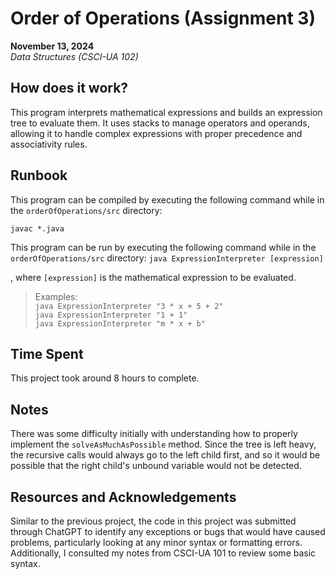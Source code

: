 # Order of Operations (Assignment 3)
**November 13, 2024**  
*Data Structures (CSCI-UA 102)*

## How does it work?
This program interprets mathematical expressions and builds an expression tree to evaluate them. It uses stacks to manage operators and operands, allowing it to handle complex expressions with proper precedence and associativity rules.

## Runbook
This program can be compiled by executing the following command while in the `orderOfOperations/src` directory:

`javac *.java`

This program can be run by executing the following command while in the `orderOfOperations/src` directory:
`java ExpressionInterpreter [expression]`

, where `[expression]` is the mathematical expression to be evaluated.

> Examples:   
>`java ExpressionInterpreter "3 * x + 5 + 2"`  
>`java ExpressionInterpreter "1 + 1"`  
>`java ExpressionInterpreter "m * x + b"`

## Time Spent
This project took around 8 hours to complete.

## Notes
There was some difficulty initially with understanding how to properly implement the `solveAsMuchAsPossible` method. Since the tree is left heavy, the recursive calls would always go to the left child first, and so it would be possible that the right child's unbound variable would not be detected.

## Resources and Acknowledgements
Similar to the previous project, the code in this project was submitted through ChatGPT to identify any exceptions or bugs that would have caused problems, particularly looking at any minor syntax or formatting errors. Additionally, I consulted my notes from CSCI-UA 101 to review some basic syntax.